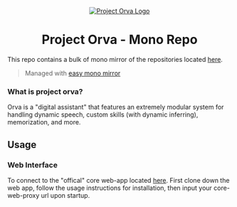 <p align="center">
  <a href="" rel="noopener">
 <img src="https://avatars2.githubusercontent.com/u/53947571?s=200&v=4"  alt="Project Orva Logo"></a>
</p>

<h1 align="center">Project Orva - Mono Repo </h1>

This repo contains a bulk of mono mirror of the repositories located [here](https://github.com/project-orva). 
> Managed with [easy mono mirror](https://github.com/GuyARoss/easy-mono-mirror)

### What is project orva? 
Orva is a "digital assistant" that features an extremely modular system for 
handling dynamic speech, custom skills (with dynamic inferring), memorization, and more. 

## Usage
### Web Interface
To connect to the "offical" core web-app located [here](https://github.com/project-orva/core-web-app). First clone down the web app, follow the usage instructions for installation, then input your core-web-proxy url upon startup.  
